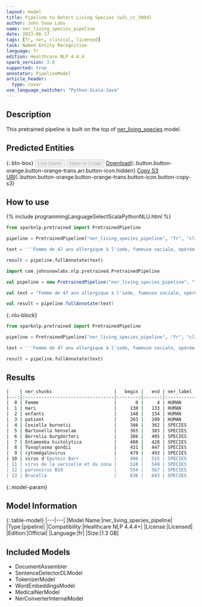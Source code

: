 ```yaml
---
layout: model
title: Pipeline to Detect Living Species (w2v_cc_300d)
author: John Snow Labs
name: ner_living_species_pipeline
date: 2023-06-17
tags: [fr, ner, clinical, licensed]
task: Named Entity Recognition
language: fr
edition: Healthcare NLP 4.4.4
spark_version: 3.0
supported: true
annotator: PipelineModel
article_header:
  type: cover
use_language_switcher: "Python-Scala-Java"
---
```


## Description

This pretrained pipeline is built on the top of [ner_living_species](https://nlp.johnsnowlabs.com/2022/06/23/ner_living_species_fr_3_0.html) model.

## Predicted Entities



{:.btn-box}
<button class="button button-orange" disabled>Live Demo</button>
<button class="button button-orange" disabled>Open in Colab</button>
[Download](https://s3.amazonaws.com/auxdata.johnsnowlabs.com/clinical/models/ner_living_species_pipeline_fr_4.4.4_3.0_1686996944984.zip){:.button.button-orange.button-orange-trans.arr.button-icon.hidden}
[Copy S3 URI](s3://auxdata.johnsnowlabs.com/clinical/models/ner_living_species_pipeline_fr_4.4.4_3.0_1686996944984.zip){:.button.button-orange.button-orange-trans.button-icon.button-copy-s3}

## How to use


<div class="tabs-box" markdown="1">
{% include programmingLanguageSelectScalaPythonNLU.html %}

```python
from sparknlp.pretrained import PretrainedPipeline

pipeline = PretrainedPipeline("ner_living_species_pipeline", "fr", "clinical/models")

text = '''Femme de 47 ans allergique à l'iode, fumeuse sociale, opérée pour des varices, deux césariennes et un abcès fessier. Vit avec son mari et ses trois enfants, travaille comme enseignante. Initialement, le patient a eu une bonne évolution, mais au 2ème jour postopératoire, il a commencé à montrer une instabilité hémodynamique. Les sérologies pour Coxiella burnetii, Bartonella henselae, Borrelia burgdorferi, Entamoeba histolytica, Toxoplasma gondii, herpès simplex virus 1 et 2, cytomégalovirus, virus d'Epstein Barr, virus de la varicelle et du zona et parvovirus B19 étaient négatives. Cependant, un test au rose Bengale positif pour Brucella, le test de Coombs et les agglutinations étaient également positifs avec un titre de 1/40.'''

result = pipeline.fullAnnotate(text)
```
```scala
import com.johnsnowlabs.nlp.pretrained.PretrainedPipeline

val pipeline = new PretrainedPipeline("ner_living_species_pipeline", "fr", "clinical/models")

val text = "Femme de 47 ans allergique à l'iode, fumeuse sociale, opérée pour des varices, deux césariennes et un abcès fessier. Vit avec son mari et ses trois enfants, travaille comme enseignante. Initialement, le patient a eu une bonne évolution, mais au 2ème jour postopératoire, il a commencé à montrer une instabilité hémodynamique. Les sérologies pour Coxiella burnetii, Bartonella henselae, Borrelia burgdorferi, Entamoeba histolytica, Toxoplasma gondii, herpès simplex virus 1 et 2, cytomégalovirus, virus d'Epstein Barr, virus de la varicelle et du zona et parvovirus B19 étaient négatives. Cependant, un test au rose Bengale positif pour Brucella, le test de Coombs et les agglutinations étaient également positifs avec un titre de 1/40."

val result = pipeline.fullAnnotate(text)
```

{:.nlu-block}
```python
from sparknlp.pretrained import PretrainedPipeline

pipeline = PretrainedPipeline("ner_living_species_pipeline", "fr", "clinical/models")

text = '''Femme de 47 ans allergique à l'iode, fumeuse sociale, opérée pour des varices, deux césariennes et un abcès fessier. Vit avec son mari et ses trois enfants, travaille comme enseignante. Initialement, le patient a eu une bonne évolution, mais au 2ème jour postopératoire, il a commencé à montrer une instabilité hémodynamique. Les sérologies pour Coxiella burnetii, Bartonella henselae, Borrelia burgdorferi, Entamoeba histolytica, Toxoplasma gondii, herpès simplex virus 1 et 2, cytomégalovirus, virus d'Epstein Barr, virus de la varicelle et du zona et parvovirus B19 étaient négatives. Cependant, un test au rose Bengale positif pour Brucella, le test de Coombs et les agglutinations étaient également positifs avec un titre de 1/40.'''

result = pipeline.fullAnnotate(text)
```
</div>

## Results

```bash
|    | ner_chunks                       |   begin |   end | ner_label   |   confidence |
|---:|:---------------------------------|--------:|------:|:------------|-------------:|
|  0 | Femme                            |       0 |     4 | HUMAN       |     1        |
|  1 | mari                             |     130 |   133 | HUMAN       |     0.982    |
|  2 | enfants                          |     148 |   154 | HUMAN       |     0.9863   |
|  3 | patient                          |     203 |   209 | HUMAN       |     0.9989   |
|  4 | Coxiella burnetii                |     346 |   362 | SPECIES     |     0.9309   |
|  5 | Bartonella henselae              |     365 |   383 | SPECIES     |     0.99275  |
|  6 | Borrelia burgdorferi             |     386 |   405 | SPECIES     |     0.98795  |
|  7 | Entamoeba histolytica            |     408 |   428 | SPECIES     |     0.98455  |
|  8 | Toxoplasma gondii                |     431 |   447 | SPECIES     |     0.9736   |
|  9 | cytomégalovirus                  |     479 |   493 | SPECIES     |     0.9979   |
| 10 | virus d'Epstein Barr             |     496 |   515 | SPECIES     |     0.788667 |
| 11 | virus de la varicelle et du zona |     518 |   549 | SPECIES     |     0.788543 |
| 12 | parvovirus B19                   |     554 |   567 | SPECIES     |     0.9341   |
| 13 | Brucella                         |     636 |   643 | SPECIES     |     0.9993   |}
```

{:.model-param}
## Model Information

{:.table-model}
|---|---|
|Model Name:|ner_living_species_pipeline|
|Type:|pipeline|
|Compatibility:|Healthcare NLP 4.4.4+|
|License:|Licensed|
|Edition:|Official|
|Language:|fr|
|Size:|1.3 GB|

## Included Models

- DocumentAssembler
- SentenceDetectorDLModel
- TokenizerModel
- WordEmbeddingsModel
- MedicalNerModel
- NerConverterInternalModel